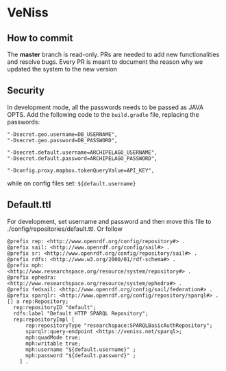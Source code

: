 # VeNiss

## How to commit

The **master** branch is read-only. PRs are needed to add new functionalities and resolve bugs. Every PR is meant to document the reason why we updated the system to the new version

## Security

In development mode, all the passwords needs to be passed as JAVA OPTS. Add the following code to the `build.gradle` file, replacing the passwords:

```
"-Dsecret.geo.username=DB_USERNAME",
"-Dsecret.geo.password=DB_PASSWORD",

"-Dsecret.default.username=ARCHIPELAGO_USERNAME",
"-Dsecret.default.password=ARCHIPELAGO_PASSWORD",

"-Dconfig.proxy.mapbox.tokenQueryValue=API_KEY",
```

while on config files set: `${default.username}`

## Default.ttl

For development, set username and password and then move this file to ./config/repositories/default.ttl. Or follow

```
@prefix rep: <http://www.openrdf.org/config/repository#> .
@prefix sail: <http://www.openrdf.org/config/sail#> .
@prefix sr: <http://www.openrdf.org/config/repository/sail#> .
@prefix rdfs: <http://www.w3.org/2000/01/rdf-schema#> .
@prefix mph: <http://www.researchspace.org/resource/system/repository#> .
@prefix ephedra: <http://www.researchspace.org/resource/system/ephedra#> .
@prefix fedsail: <http://www.openrdf.org/config/sail/federation#> .
@prefix sparqlr: <http://www.openrdf.org/config/repository/sparql#> .
[] a rep:Repository;
  rep:repositoryID "default";
  rdfs:label "Default HTTP SPARQL Repository";
  rep:repositoryImpl [
      rep:repositoryType "researchspace:SPARQLBasicAuthRepository";
      sparqlr:query-endpoint <https://veniss.net/sparql>;
      mph:quadMode true;
      mph:writable true;
      mph:username "${default.username}" ;
      mph:password "${default.password}" ;
    ] .
```